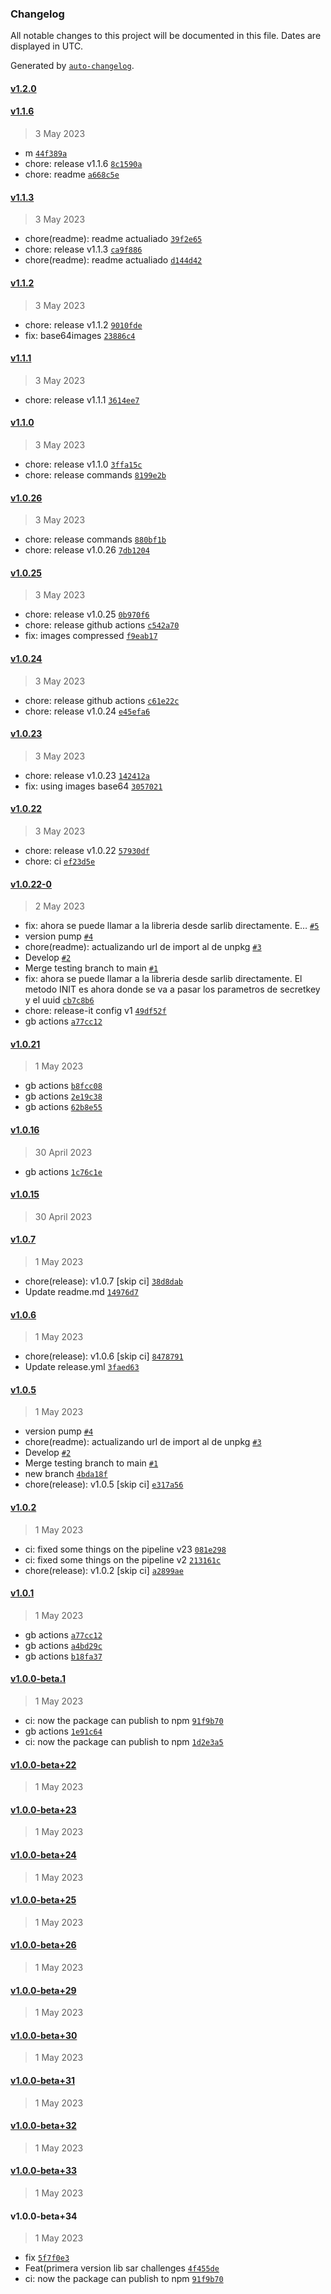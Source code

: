 ### Changelog

All notable changes to this project will be documented in this file. Dates are displayed in UTC.

Generated by [`auto-changelog`](https://github.com/CookPete/auto-changelog).

#### [v1.2.0](https://github.com/AccentioStudios/quinientas_historias_challenge_sar_lib/compare/v1.1.6...v1.2.0)

#### [v1.1.6](https://github.com/AccentioStudios/quinientas_historias_challenge_sar_lib/compare/v1.1.3...v1.1.6)

> 3 May 2023

- m [`44f389a`](https://github.com/AccentioStudios/quinientas_historias_challenge_sar_lib/commit/44f389a64632b74bf3cc1028ec600127cae2567b)
- chore: release v1.1.6 [`8c1590a`](https://github.com/AccentioStudios/quinientas_historias_challenge_sar_lib/commit/8c1590a767b25bdc89c7c084cd8ae7bc87546c94)
- chore: readme [`a668c5e`](https://github.com/AccentioStudios/quinientas_historias_challenge_sar_lib/commit/a668c5e394d1f687bce43b9b050df1767fe7ef7b)

#### [v1.1.3](https://github.com/AccentioStudios/quinientas_historias_challenge_sar_lib/compare/v1.1.2...v1.1.3)

> 3 May 2023

- chore(readme): readme actualiado [`39f2e65`](https://github.com/AccentioStudios/quinientas_historias_challenge_sar_lib/commit/39f2e6569b09ba0250181925b8d31c2b08de3fc1)
- chore: release v1.1.3 [`ca9f886`](https://github.com/AccentioStudios/quinientas_historias_challenge_sar_lib/commit/ca9f8865083faf95ca15a2b2bad841d3a4adc955)
- chore(readme): readme actualiado [`d144d42`](https://github.com/AccentioStudios/quinientas_historias_challenge_sar_lib/commit/d144d42ccd708a28b59d4594e055b0a4dcff266e)

#### [v1.1.2](https://github.com/AccentioStudios/quinientas_historias_challenge_sar_lib/compare/v1.1.1...v1.1.2)

> 3 May 2023

- chore: release v1.1.2 [`9010fde`](https://github.com/AccentioStudios/quinientas_historias_challenge_sar_lib/commit/9010fdec2bdbcf6501cddff2f82e7bc775e70f95)
- fix: base64images [`23886c4`](https://github.com/AccentioStudios/quinientas_historias_challenge_sar_lib/commit/23886c4cdff76c1ffc67fba7cbaf2f878575bcab)

#### [v1.1.1](https://github.com/AccentioStudios/quinientas_historias_challenge_sar_lib/compare/v1.1.0...v1.1.1)

> 3 May 2023

- chore: release v1.1.1 [`3614ee7`](https://github.com/AccentioStudios/quinientas_historias_challenge_sar_lib/commit/3614ee73f9af4a7cdb8efbae84674f86cf3bd113)

#### [v1.1.0](https://github.com/AccentioStudios/quinientas_historias_challenge_sar_lib/compare/v1.0.26...v1.1.0)

> 3 May 2023

- chore: release v1.1.0 [`3ffa15c`](https://github.com/AccentioStudios/quinientas_historias_challenge_sar_lib/commit/3ffa15cfff6550fce2de679d88cdaa7d3a4bc515)
- chore: release commands [`8199e2b`](https://github.com/AccentioStudios/quinientas_historias_challenge_sar_lib/commit/8199e2b53a92fc6797031b8f88f62867f2f103cd)

#### [v1.0.26](https://github.com/AccentioStudios/quinientas_historias_challenge_sar_lib/compare/v1.0.25...v1.0.26)

> 3 May 2023

- chore: release commands [`880bf1b`](https://github.com/AccentioStudios/quinientas_historias_challenge_sar_lib/commit/880bf1b9788bca5473269d3b0dcf31e6f5adf1f9)
- chore: release v1.0.26 [`7db1204`](https://github.com/AccentioStudios/quinientas_historias_challenge_sar_lib/commit/7db120445538ee185489e134819f93bf533d6009)

#### [v1.0.25](https://github.com/AccentioStudios/quinientas_historias_challenge_sar_lib/compare/v1.0.24...v1.0.25)

> 3 May 2023

- chore: release v1.0.25 [`0b970f6`](https://github.com/AccentioStudios/quinientas_historias_challenge_sar_lib/commit/0b970f6cb9b00ebdad2772f6e0179dc56f6130aa)
- chore: release github actions [`c542a70`](https://github.com/AccentioStudios/quinientas_historias_challenge_sar_lib/commit/c542a70618a0bf6fca7cded83ab411e73688af06)
- fix: images compressed [`f9eab17`](https://github.com/AccentioStudios/quinientas_historias_challenge_sar_lib/commit/f9eab17e5efd2ed106a88e23f2d13ec4a7947228)

#### [v1.0.24](https://github.com/AccentioStudios/quinientas_historias_challenge_sar_lib/compare/v1.0.23...v1.0.24)

> 3 May 2023

- chore: release github actions [`c61e22c`](https://github.com/AccentioStudios/quinientas_historias_challenge_sar_lib/commit/c61e22cfc2e6c9b37709f1f0bcf8a3664682c93b)
- chore: release v1.0.24 [`e45efa6`](https://github.com/AccentioStudios/quinientas_historias_challenge_sar_lib/commit/e45efa6f2e34cd28b4da67701f117a399fe7e94b)

#### [v1.0.23](https://github.com/AccentioStudios/quinientas_historias_challenge_sar_lib/compare/v1.0.22...v1.0.23)

> 3 May 2023

- chore: release v1.0.23 [`142412a`](https://github.com/AccentioStudios/quinientas_historias_challenge_sar_lib/commit/142412a03973f5cae115ecc4f0487f2f61e25ba3)
- fix: using images base64 [`3057021`](https://github.com/AccentioStudios/quinientas_historias_challenge_sar_lib/commit/3057021d1666d76691e743d9bef09af1fb30494c)

#### [v1.0.22](https://github.com/AccentioStudios/quinientas_historias_challenge_sar_lib/compare/v1.0.22-0...v1.0.22)

> 3 May 2023

- chore: release v1.0.22 [`57930df`](https://github.com/AccentioStudios/quinientas_historias_challenge_sar_lib/commit/57930dfb1c8419e7144fbe8b79d76ec7fa42e0f8)
- chore: ci [`ef23d5e`](https://github.com/AccentioStudios/quinientas_historias_challenge_sar_lib/commit/ef23d5eb966080ede8fd2b2348839868686cfc70)

#### [v1.0.22-0](https://github.com/AccentioStudios/quinientas_historias_challenge_sar_lib/compare/v1.0.21...v1.0.22-0)

> 2 May 2023

- fix: ahora se puede llamar a la libreria desde sarlib directamente. E… [`#5`](https://github.com/AccentioStudios/quinientas_historias_challenge_sar_lib/pull/5)
- version pump [`#4`](https://github.com/AccentioStudios/quinientas_historias_challenge_sar_lib/pull/4)
- chore(readme): actualizando url de import al de unpkg [`#3`](https://github.com/AccentioStudios/quinientas_historias_challenge_sar_lib/pull/3)
- Develop [`#2`](https://github.com/AccentioStudios/quinientas_historias_challenge_sar_lib/pull/2)
- Merge testing branch to main [`#1`](https://github.com/AccentioStudios/quinientas_historias_challenge_sar_lib/pull/1)
- fix: ahora se puede llamar a la libreria desde sarlib directamente. El metodo INIT es ahora donde se va a pasar los parametros de secretkey y el uuid [`cb7c8b6`](https://github.com/AccentioStudios/quinientas_historias_challenge_sar_lib/commit/cb7c8b684a8b5c3c74ce5bb68fb9196923ceb7ef)
- chore: release-it config v1 [`49df52f`](https://github.com/AccentioStudios/quinientas_historias_challenge_sar_lib/commit/49df52fa3213722e82fbca7d6423cc03c908d58b)
- gb actions [`a77cc12`](https://github.com/AccentioStudios/quinientas_historias_challenge_sar_lib/commit/a77cc12e67303195619f64f0af7bb369d48fe03c)

#### [v1.0.21](https://github.com/AccentioStudios/quinientas_historias_challenge_sar_lib/compare/v1.0.16...v1.0.21)

> 1 May 2023

- gb actions [`b8fcc08`](https://github.com/AccentioStudios/quinientas_historias_challenge_sar_lib/commit/b8fcc085e4cdf4c7419c66f1a1b19dab8a094646)
- gb actions [`2e19c38`](https://github.com/AccentioStudios/quinientas_historias_challenge_sar_lib/commit/2e19c38d430169717585d2a0a24fb191b196d9aa)
- gb actions [`62b8e55`](https://github.com/AccentioStudios/quinientas_historias_challenge_sar_lib/commit/62b8e55bb78efcf2c8c7b9ef2bb40d2b10fffcc1)

#### [v1.0.16](https://github.com/AccentioStudios/quinientas_historias_challenge_sar_lib/compare/v1.0.15...v1.0.16)

> 30 April 2023

- gb actions [`1c76c1e`](https://github.com/AccentioStudios/quinientas_historias_challenge_sar_lib/commit/1c76c1e202313a7ae8aa332b8498c230a33c0816)

#### [v1.0.15](https://github.com/AccentioStudios/quinientas_historias_challenge_sar_lib/compare/v1.0.7...v1.0.15)

> 30 April 2023

#### [v1.0.7](https://github.com/AccentioStudios/quinientas_historias_challenge_sar_lib/compare/v1.0.6...v1.0.7)

> 1 May 2023

- chore(release): v1.0.7 [skip ci] [`38d8dab`](https://github.com/AccentioStudios/quinientas_historias_challenge_sar_lib/commit/38d8dabc816d6bf172db66647d9aed2699fa6654)
- Update readme.md [`14976d7`](https://github.com/AccentioStudios/quinientas_historias_challenge_sar_lib/commit/14976d786f2d3dd773539a0554be2d900a4a7bbf)

#### [v1.0.6](https://github.com/AccentioStudios/quinientas_historias_challenge_sar_lib/compare/v1.0.5...v1.0.6)

> 1 May 2023

- chore(release): v1.0.6 [skip ci] [`8478791`](https://github.com/AccentioStudios/quinientas_historias_challenge_sar_lib/commit/8478791fd84926dbc07d63976a32e2c1012dfd3c)
- Update release.yml [`3faed63`](https://github.com/AccentioStudios/quinientas_historias_challenge_sar_lib/commit/3faed63bee7188a21e72d6c4d2bcb1d04715a72b)

#### [v1.0.5](https://github.com/AccentioStudios/quinientas_historias_challenge_sar_lib/compare/v1.0.2...v1.0.5)

> 1 May 2023

- version pump [`#4`](https://github.com/AccentioStudios/quinientas_historias_challenge_sar_lib/pull/4)
- chore(readme): actualizando url de import al de unpkg [`#3`](https://github.com/AccentioStudios/quinientas_historias_challenge_sar_lib/pull/3)
- Develop [`#2`](https://github.com/AccentioStudios/quinientas_historias_challenge_sar_lib/pull/2)
- Merge testing branch to main [`#1`](https://github.com/AccentioStudios/quinientas_historias_challenge_sar_lib/pull/1)
- new branch [`4bda18f`](https://github.com/AccentioStudios/quinientas_historias_challenge_sar_lib/commit/4bda18f503c83f80eeaffacca1b427ebb3efadf3)
- chore(release): v1.0.5 [skip ci] [`e317a56`](https://github.com/AccentioStudios/quinientas_historias_challenge_sar_lib/commit/e317a56273fffeb6d912f48419dc5dc8783b9070)

#### [v1.0.2](https://github.com/AccentioStudios/quinientas_historias_challenge_sar_lib/compare/v1.0.1...v1.0.2)

> 1 May 2023

- ci: fixed some things on the pipeline v23 [`081e298`](https://github.com/AccentioStudios/quinientas_historias_challenge_sar_lib/commit/081e2988bf7154944b591bed7e9039b98136fae7)
- ci: fixed some things on the pipeline v2 [`213161c`](https://github.com/AccentioStudios/quinientas_historias_challenge_sar_lib/commit/213161ce51ecded7099d32b7329da59194b08b9d)
- chore(release): v1.0.2 [skip ci] [`a2899ae`](https://github.com/AccentioStudios/quinientas_historias_challenge_sar_lib/commit/a2899aed144d4ffd7686993e0d913f20a507e12d)

#### [v1.0.1](https://github.com/AccentioStudios/quinientas_historias_challenge_sar_lib/compare/v1.0.0-beta.1...v1.0.1)

> 1 May 2023

- gb actions [`a77cc12`](https://github.com/AccentioStudios/quinientas_historias_challenge_sar_lib/commit/a77cc12e67303195619f64f0af7bb369d48fe03c)
- gb actions [`a4bd29c`](https://github.com/AccentioStudios/quinientas_historias_challenge_sar_lib/commit/a4bd29c582955f168516acebfec19385550ab2c0)
- gb actions [`b18fa37`](https://github.com/AccentioStudios/quinientas_historias_challenge_sar_lib/commit/b18fa375bf24ed17541fcb36f37248ef93d26fcd)

#### [v1.0.0-beta.1](https://github.com/AccentioStudios/quinientas_historias_challenge_sar_lib/compare/v1.0.0-beta+22...v1.0.0-beta.1)

> 1 May 2023

- ci: now the package can publish to npm [`91f9b70`](https://github.com/AccentioStudios/quinientas_historias_challenge_sar_lib/commit/91f9b7085de16b0fc3eb78658da0845b67577fa8)
- gb actions [`1e91c64`](https://github.com/AccentioStudios/quinientas_historias_challenge_sar_lib/commit/1e91c64a5c3665ade3aa36d8a20ba49ddc0e80f5)
- ci: now the package can publish to npm [`1d2e3a5`](https://github.com/AccentioStudios/quinientas_historias_challenge_sar_lib/commit/1d2e3a5a844535b99583eb86ed804d8d3f71f63b)

#### [v1.0.0-beta+22](https://github.com/AccentioStudios/quinientas_historias_challenge_sar_lib/compare/v1.0.0-beta+23...v1.0.0-beta+22)

> 1 May 2023

#### [v1.0.0-beta+23](https://github.com/AccentioStudios/quinientas_historias_challenge_sar_lib/compare/v1.0.0-beta+24...v1.0.0-beta+23)

> 1 May 2023

#### [v1.0.0-beta+24](https://github.com/AccentioStudios/quinientas_historias_challenge_sar_lib/compare/v1.0.0-beta+25...v1.0.0-beta+24)

> 1 May 2023

#### [v1.0.0-beta+25](https://github.com/AccentioStudios/quinientas_historias_challenge_sar_lib/compare/v1.0.0-beta+26...v1.0.0-beta+25)

> 1 May 2023

#### [v1.0.0-beta+26](https://github.com/AccentioStudios/quinientas_historias_challenge_sar_lib/compare/v1.0.0-beta+29...v1.0.0-beta+26)

> 1 May 2023

#### [v1.0.0-beta+29](https://github.com/AccentioStudios/quinientas_historias_challenge_sar_lib/compare/v1.0.0-beta+30...v1.0.0-beta+29)

> 1 May 2023

#### [v1.0.0-beta+30](https://github.com/AccentioStudios/quinientas_historias_challenge_sar_lib/compare/v1.0.0-beta+31...v1.0.0-beta+30)

> 1 May 2023

#### [v1.0.0-beta+31](https://github.com/AccentioStudios/quinientas_historias_challenge_sar_lib/compare/v1.0.0-beta+32...v1.0.0-beta+31)

> 1 May 2023

#### [v1.0.0-beta+32](https://github.com/AccentioStudios/quinientas_historias_challenge_sar_lib/compare/v1.0.0-beta+33...v1.0.0-beta+32)

> 1 May 2023

#### [v1.0.0-beta+33](https://github.com/AccentioStudios/quinientas_historias_challenge_sar_lib/compare/v1.0.0-beta+34...v1.0.0-beta+33)

> 1 May 2023

#### v1.0.0-beta+34

> 1 May 2023

- fix [`5f7f0e3`](https://github.com/AccentioStudios/quinientas_historias_challenge_sar_lib/commit/5f7f0e33dc0d066b8ba06f7627f1a44b4bf2df1f)
- Feat(primera version lib sar challenges [`4f455de`](https://github.com/AccentioStudios/quinientas_historias_challenge_sar_lib/commit/4f455deb2e8b5ee839fe25a10bb83641c0c69feb)
- ci: now the package can publish to npm [`91f9b70`](https://github.com/AccentioStudios/quinientas_historias_challenge_sar_lib/commit/91f9b7085de16b0fc3eb78658da0845b67577fa8)
